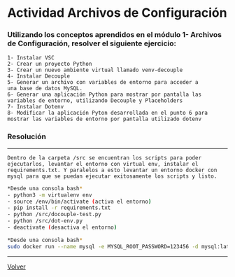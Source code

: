 # Actividad Archivos de Configuración

### Utilizando los conceptos aprendidos en el módulo 1- Archivos de Configuración, resolver el siguiente ejercicio:

    1- Instalar VSC
    2- Crear un proyecto Python
    3- Crear un nuevo ambiente virtual llamado venv-decouple
    4- Instalar Decouple
    5- Generar un archivo con variables de entorno para acceder a
    una base de datos MySQL.
    6- Generar una aplicación Python para mostrar por pantalla las
    variables de entorno, utilizando Decouple y Placeholders
    7- Instalar Dotenv
    8- Modificar la aplicación Pyton desarrollada en el punto 6 para
    mostrar las variables de entorno por pantalla utilizado dotenv

### Resolución

****
`Dentro de la carpeta /src se encuentran los scripts para poder ejecutarlos, levantar el entorno con virtual env, instalar el requirements.txt. Y paralelos a esto levantar un entorno docker con mysql para que se puedan ejecutar exitosamente los scripts y listo. 
`
```bash
*Desde una consola bash*
- python3 -m virtualenv env
- source /env/bin/activate (activa el entorno)
- pip install -r requirements.txt
- python /src/docouple-test.py
- python /src/dot-env.py
- deactivate (desactiva el entorno)
```
```bash
*Desde una consola bash*
sudo docker run --name mysql -e MYSQL_ROOT_PASSWORD=123456 -d mysql:latest
```
****

[Volver](../README.md)